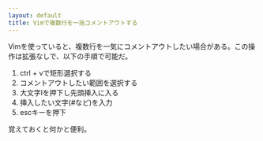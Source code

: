 ```yaml
---
layout: default
title: Vimで複数行を一括コメントアウトする
---
```


Vimを使っていると、複数行を一気にコメントアウトしたい場合がある。この操作は拡張なしで、以下の手順で可能だ。

1. ctrl + vで矩形選択する
2. コメントアウトしたい範囲を選択する
3. 大文字Iを押下し先頭挿入に入る
4. 挿入したい文字(#など)を入力
5. escキーを押下

覚えておくと何かと便利。
